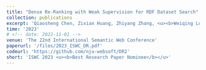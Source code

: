 ```yaml
---
title: "Dense Re-Ranking with Weak Supervision for RDF Dataset Search"
collection: publications
excerpt: 'Qiaosheng Chen, Zixian Huang, Zhiyang Zhang, <u><b>Weiqing Luo</b></u>, Tengteng Lin, Qing Shi, Gong Cheng' 
time: '2023'
# <!-- date: 2022-11-01 -->
venue: 'The 22nd International Semantic Web Conference'
paperurl: '/files/2023_ISWC_DR.pdf'
codeurl: 'https://github.com/nju-websoft/DR2'
short: 'ISWC 2023 <u><b>Best Research Paper Nominee</b></u>'
---
```

<!-- 


- **[ISWC'23 Best Research Paper Nominee]** Dense Re-Ranking with Weak Supervision for RDF Dataset Search \\
Qiaosheng Chen, Zixian Huang, Zhiyang Zhang, **Weiqing Luo**, Tengteng Lin, Qing Shi, Gong Cheng \\
[[paper](https://doi.org/10.1007/978-3-031-47240-4_2)]
[[code](https://github.com/nju-websoft/DR2)]
[[proceedings](https://link.springer.com/chapter/10.1007/978-3-031-47240-4_2)]
[[BibTeX](https://dblp.org/rec/conf/semweb/ChenHZLLSC23.html?view=bibtex)] -->
